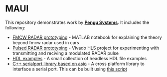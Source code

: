 # MAUI

This repository demonstrates work by **[Pengu Systems](www.pengusystems.com)**. It includes the following:
* [FMCW RADAR prototyping](./examples/fmcw_radar/) - MATLAB notebook for explaining the theory beyond fmcw radar used in cars
* [Pulsed RADAR prototyping](./examples/pulsed_radar/) - Vivado HLS project for experimenting with transmitting and reciving a modulated RADAR pulse
* [HDL examples](./examples/hdl/) - A small collection of headless HDL file examples
* [C++ serialport library based on asio](./examples/serialport/) - A cross platform library to interface a serial port. This can be built using [this script](./scripts/cpp/build_cpp_examples.sh)

